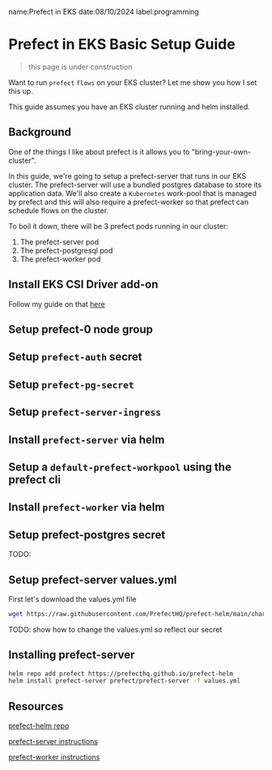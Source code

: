 name:Prefect in EKS
date:08/10/2024
label:programming

# Prefect in EKS Basic Setup Guide

> this page is under construction

Want to run `prefect` `flows` on your EKS cluster? Let me show you how I set this up.

This guide assumes you have an EKS cluster running and helm installed.

## Background

One of the things I like about prefect is it allows you to "bring-your-own-cluster".

In this guide, we're going to setup a prefect-server that runs in our EKS cluster. The prefect-server will
use a bundled postgres database to store its application data. We'll also create a `Kubernetes` work-pool
that is managed by prefect and this will also require a prefect-worker so that prefect can schedule flows on
the cluster.

To boil it down, there will be 3 prefect pods running in our cluster:

1. The prefect-server pod
2. The prefect-postgresql pod
3. The prefect-worker pod

## Install EKS CSI Driver add-on

Follow my guide on that [here](http://jackstack.lol/pages/pvc-prereqs-in-eks.html)

## Setup prefect-0 node group

## Setup `prefect-auth` secret

## Setup `prefect-pg-secret`

## Setup `prefect-server-ingress`

## Install `prefect-server` via helm

## Setup a `default-prefect-workpool` using the prefect cli

## Install `prefect-worker` via helm

## Setup prefect-postgres secret

TODO:

## Setup prefect-server values.yml

First let's download the values.yml file

```bash
wget https://raw.githubusercontent.com/PrefectHQ/prefect-helm/main/charts/prefect-server/values.yaml
```

TODO: show how to change the values.yml so reflect our secret

## Installing prefect-server

```bash
helm repo add prefect https://prefecthq.github.io/prefect-helm
helm install prefect-server prefect/prefect-server -f values.yml
```

## Resources

[prefect-helm repo](https://github.com/PrefectHQ/prefect-helm)

[prefect-server instructions](https://github.com/PrefectHQ/prefect-helm/tree/main/charts/prefect-server)

[prefect-worker instructions](https://github.com/PrefectHQ/prefect-helm/tree/main/charts/prefect-worker)
